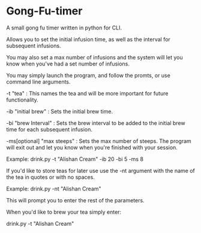 # Gong-Fu-timer
A small gong fu timer written in python for CLI.

Allows you to set the initial infusion time, as well as the interval for subsequent infusions.

You may also set a max number of infusions and the system will let you know when you've had a set number of infusions.

You may simply launch the program, and follow the promts, or use command line arguments.

-t "tea" : This names the tea and will be more important for future functionality.

-ib "initial brew" : Sets the initial brew time.

-bi "brew Interval" : Sets the brew interval to be added to the initial brew time for each subsequent infusion.

-ms[optional] "max steeps" : Sets the max number of steeps. The program will exit out and let you know when you're finished with your session.

Example: drink.py -t "Alishan Cream" -ib 20 -bi 5 -ms 8

If you'd like to store teas for later use use the -nt argument with the name of the tea in quotes or with no spaces.

Example: drink.py -nt "Alishan Cream"

This will prompt you to enter the rest of the parameters.

When you'd like to brew your tea simply enter:

drink.py -t "Alishan Cream"
